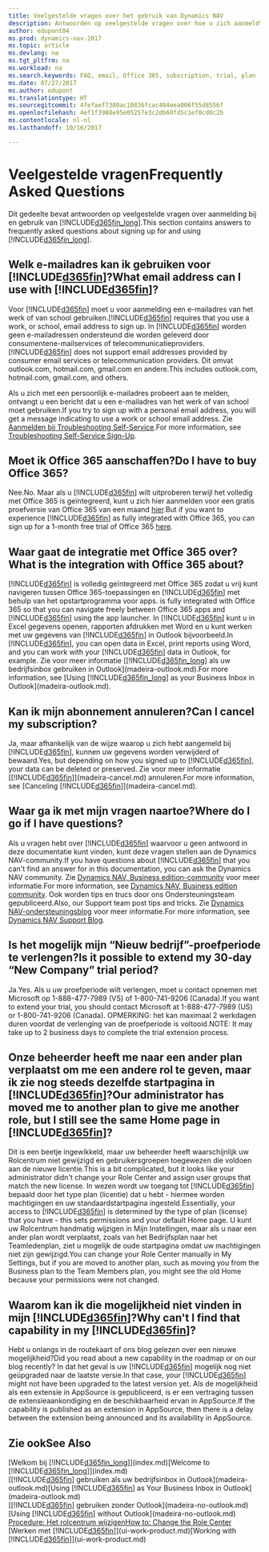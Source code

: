 ```yaml
---
title: Veelgestelde vragen over het gebruik van Dynamics NAV
description: Antwoorden op veelgestelde vragen over hoe u zich aanmeldt voor Dynamics NAV en wat u moet doen om aan de slag te gaan.
author: edupont04
ms.prod: dynamics-nav-2017
ms.topic: article
ms.devlang: na
ms.tgt_pltfrm: na
ms.workload: na
ms.search.keywords: FAQ, email, Office 365, subscription, trial, plan
ms.date: 07/27/2017
ms.author: edupont
ms.translationtype: HT
ms.sourcegitcommit: 4fefaef7380ac10836fcac404eea006f55d8556f
ms.openlocfilehash: 4ef1f3988e95e05257e3c2db60fd5c1ef0cd0c2b
ms.contentlocale: nl-nl
ms.lasthandoff: 10/16/2017

---
```

# <a name="frequently-asked-questions"></a><span data-ttu-id="e4fbf-103">Veelgestelde vragen</span><span class="sxs-lookup"><span data-stu-id="e4fbf-103">Frequently Asked Questions</span></span>
<span data-ttu-id="e4fbf-104">Dit gedeelte bevat antwoorden op veelgestelde vragen over aanmelding bij en gebruik van [!INCLUDE[d365fin_long](includes/d365fin_long_md.md)].</span><span class="sxs-lookup"><span data-stu-id="e4fbf-104">This section contains answers to frequently asked questions about signing up for and using [!INCLUDE[d365fin_long](includes/d365fin_long_md.md)].</span></span>  

## <a name="what-email-address-can-i-use-with-included365finincludesd365finmdmd"></a><span data-ttu-id="e4fbf-105">Welk e-mailadres kan ik gebruiken voor [!INCLUDE[d365fin](includes/d365fin_md.md)]?</span><span class="sxs-lookup"><span data-stu-id="e4fbf-105">What email address can I use with [!INCLUDE[d365fin](includes/d365fin_md.md)]?</span></span>
<span data-ttu-id="e4fbf-106">Voor [!INCLUDE[d365fin](includes/d365fin_md.md)] moet u voor aanmelding een e-mailadres van het werk of van school gebruiken.</span><span class="sxs-lookup"><span data-stu-id="e4fbf-106">[!INCLUDE[d365fin](includes/d365fin_md.md)] requires that you use a work, or school, email address to sign up.</span></span> <span data-ttu-id="e4fbf-107">In [!INCLUDE[d365fin](includes/d365fin_md.md)] worden geen e-mailadressen ondersteund die worden geleverd door consumentene-mailservices of telecommunicatieproviders.</span><span class="sxs-lookup"><span data-stu-id="e4fbf-107">[!INCLUDE[d365fin](includes/d365fin_md.md)] does not support email addresses provided by consumer email services or telecommunication providers.</span></span> <span data-ttu-id="e4fbf-108">Dit omvat outlook.com, hotmail.com, gmail.com en andere.</span><span class="sxs-lookup"><span data-stu-id="e4fbf-108">This includes outlook.com, hotmail.com, gmail.com, and others.</span></span>  

<span data-ttu-id="e4fbf-109">Als u zich met een persoonlijk e-mailadres probeert aan te melden, ontvangt u een bericht dat u een e-mailadres van het werk of van school moet gebruiken.</span><span class="sxs-lookup"><span data-stu-id="e4fbf-109">If you try to sign up with a personal email address, you will get a message indicating to use a work or school email address.</span></span> <span data-ttu-id="e4fbf-110">Zie [Aanmelden bij Troubleshooting Self-Service](ui-troubleshoot-self-signup.md).</span><span class="sxs-lookup"><span data-stu-id="e4fbf-110">For more information, see [Troubleshooting Self-Service Sign-Up](ui-troubleshoot-self-signup.md).</span></span>  

## <a name="do-i-have-to-buy-office-365"></a><span data-ttu-id="e4fbf-111">Moet ik Office 365 aanschaffen?</span><span class="sxs-lookup"><span data-stu-id="e4fbf-111">Do I have to buy Office 365?</span></span>
<span data-ttu-id="e4fbf-112">Nee.</span><span class="sxs-lookup"><span data-stu-id="e4fbf-112">No.</span></span> <span data-ttu-id="e4fbf-113">Maar als u [!INCLUDE[d365fin](includes/d365fin_md.md)] wilt uitproberen terwijl het volledig met Office 365 is geïntegreerd, kunt u zich hier aanmelden voor een gratis proefversie van Office 365 van een maand [hier](https://products.office.com/try).</span><span class="sxs-lookup"><span data-stu-id="e4fbf-113">But if you want to experience [!INCLUDE[d365fin](includes/d365fin_md.md)] as fully integrated with Office 365, you can sign up for a 1-month free trial of Office 365 [here](https://products.office.com/try).</span></span>  

## <a name="what-is-the-integration-with-office-365-about"></a><span data-ttu-id="e4fbf-114">Waar gaat de integratie met Office 365 over?</span><span class="sxs-lookup"><span data-stu-id="e4fbf-114">What is the integration with Office 365 about?</span></span>
[!INCLUDE[d365fin](includes/d365fin_md.md)]<span data-ttu-id="e4fbf-115"> is volledig geïntegreerd met Office 365 zodat u vrij kunt navigeren tussen Office 365-toepassingen en [!INCLUDE[d365fin](includes/d365fin_md.md)] met behulp van het opstartprogramma voor apps.</span><span class="sxs-lookup"><span data-stu-id="e4fbf-115"> is fully integrated with Office 365 so that you can navigate freely between Office 365 apps and [!INCLUDE[d365fin](includes/d365fin_md.md)] using the app launcher.</span></span> <span data-ttu-id="e4fbf-116">In [!INCLUDE[d365fin](includes/d365fin_md.md)] kunt u in Excel gegevens openen, rapporten afdrukken met Word en u kunt werken met uw gegevens van [!INCLUDE[d365fin](includes/d365fin_md.md)] in Outlook bijvoorbeeld.</span><span class="sxs-lookup"><span data-stu-id="e4fbf-116">In [!INCLUDE[d365fin](includes/d365fin_md.md)], you can open data in Excel, print reports using Word, and you can work with your [!INCLUDE[d365fin](includes/d365fin_md.md)] data in Outlook, for example.</span></span> <span data-ttu-id="e4fbf-117">Zie voor meer informatie [[!INCLUDE[d365fin_long](includes/d365fin_long_md.md)] als uw bedrijfsinbox gebruiken in Outlook](madeira-outlook.md).</span><span class="sxs-lookup"><span data-stu-id="e4fbf-117">For more information, see [Using [!INCLUDE[d365fin_long](includes/d365fin_long_md.md)] as your Business Inbox in Outlook](madeira-outlook.md).</span></span>  

## <a name="can-i-cancel-my-subscription"></a><span data-ttu-id="e4fbf-118">Kan ik mijn abonnement annuleren?</span><span class="sxs-lookup"><span data-stu-id="e4fbf-118">Can I cancel my subscription?</span></span>
<span data-ttu-id="e4fbf-119">Ja, maar afhankelijk van de wijze waarop u zich hebt aangemeld bij [!INCLUDE[d365fin](includes/d365fin_md.md)], kunnen uw gegevens worden verwijderd of bewaard.</span><span class="sxs-lookup"><span data-stu-id="e4fbf-119">Yes, but depending on how you signed up to [!INCLUDE[d365fin](includes/d365fin_md.md)], your data can be deleted or preserved.</span></span> <span data-ttu-id="e4fbf-120">Zie voor meer informatie [[!INCLUDE[d365fin](includes/d365fin_md.md)]](madeira-cancel.md) annuleren.</span><span class="sxs-lookup"><span data-stu-id="e4fbf-120">For more information, see [Canceling [!INCLUDE[d365fin](includes/d365fin_md.md)]](madeira-cancel.md).</span></span>  

## <a name="where-do-i-go-if-i-have-questions"></a><span data-ttu-id="e4fbf-121">Waar ga ik met mijn vragen naartoe?</span><span class="sxs-lookup"><span data-stu-id="e4fbf-121">Where do I go if I have questions?</span></span>
<span data-ttu-id="e4fbf-122">Als u vragen hebt over [!INCLUDE[d365fin](includes/d365fin_md.md)] waarvoor u geen antwoord in deze documentatie kunt vinden, kunt deze vragen stellen aan de Dynamics NAV-community.</span><span class="sxs-lookup"><span data-stu-id="e4fbf-122">If you have questions about [!INCLUDE[d365fin](includes/d365fin_md.md)] that you can't find an answer for in this documentation, you can ask the Dynamics NAV community.</span></span> <span data-ttu-id="e4fbf-123">Zie [Dynamics NAV, Business edition-community](https://community.dynamics.com/business) voor meer informatie.</span><span class="sxs-lookup"><span data-stu-id="e4fbf-123">For more information, see [Dynamics NAV, Business edition community](https://community.dynamics.com/business).</span></span> <span data-ttu-id="e4fbf-124">Ook worden tips en trucs door ons Ondersteuningsteam gepubliceerd.</span><span class="sxs-lookup"><span data-stu-id="e4fbf-124">Also, our Support team post tips and tricks.</span></span> <span data-ttu-id="e4fbf-125">Zie [Dynamics NAV-ondersteuningsblog](https://blogs.msdn.microsoft.com/dyn365finsupport) voor meer informatie.</span><span class="sxs-lookup"><span data-stu-id="e4fbf-125">For more information, see [Dynamics NAV Support Blog](https://blogs.msdn.microsoft.com/dyn365finsupport).</span></span>  

## <a name="is-it-possible-to-extend-my-30-day-new-company-trial-period"></a><span data-ttu-id="e4fbf-126">Is het mogelijk mijn “Nieuw bedrijf”-proefperiode te verlengen?</span><span class="sxs-lookup"><span data-stu-id="e4fbf-126">Is it possible to extend my 30-day “New Company” trial period?</span></span>
<span data-ttu-id="e4fbf-127">Ja.</span><span class="sxs-lookup"><span data-stu-id="e4fbf-127">Yes.</span></span> <span data-ttu-id="e4fbf-128">Als u uw proefperiode wilt verlengen, moet u contact opnemen met Microsoft op 1-888-477-7989 (VS) of 1-800-741-9206 (Canada).</span><span class="sxs-lookup"><span data-stu-id="e4fbf-128">If you want to extend your trial, you should contact Microsoft at 1-888-477-7989 (US) or 1-800-741-9206 (Canada).</span></span> <span data-ttu-id="e4fbf-129">OPMERKING: het kan maximaal 2 werkdagen duren voordat de verlenging van de proefperiode is voltooid.</span><span class="sxs-lookup"><span data-stu-id="e4fbf-129">NOTE:  It may take up to 2 business days to complete the trial extension process.</span></span>  

## <a name="our-administrator-has-moved-me-to-another-plan-to-give-me-another-role-but-i-still-see-the-same-home-page-in-included365finincludesd365finmdmd"></a><span data-ttu-id="e4fbf-130">Onze beheerder heeft me naar een ander plan verplaatst om me een andere rol te geven, maar ik zie nog steeds dezelfde startpagina in [!INCLUDE[d365fin](includes/d365fin_md.md)]?</span><span class="sxs-lookup"><span data-stu-id="e4fbf-130">Our administrator has moved me to another plan to give me another role, but I still see the same Home page in [!INCLUDE[d365fin](includes/d365fin_md.md)]?</span></span>
<span data-ttu-id="e4fbf-131">Dit is een beetje ingewikkeld, maar uw beheerder heeft waarschijnlijk uw Rolcentrum niet gewijzigd en gebruikersgroepen toegewezen die voldoen aan de nieuwe licentie.</span><span class="sxs-lookup"><span data-stu-id="e4fbf-131">This is a bit complicated, but it looks like your administrator didn't change your Role Center and assign user groups that match the new license.</span></span> <span data-ttu-id="e4fbf-132">In wezen wordt uw toegang tot [!INCLUDE[d365fin](includes/d365fin_md.md)] bepaald door het type plan (licentie) dat u hebt - hiermee worden machtigingen en uw standaardstartpagina ingesteld.</span><span class="sxs-lookup"><span data-stu-id="e4fbf-132">Essentially, your access to [!INCLUDE[d365fin](includes/d365fin_md.md)] is determined by the type of plan (license) that you have - this sets permissions and your default Home page.</span></span> <span data-ttu-id="e4fbf-133">U kunt uw Rolcentrum handmatig wijzigen in Mijn Instellingen, maar als u naar een ander plan wordt verplaatst, zoals van het Bedrijfsplan naar het Teamledenplan, ziet u mogelijk de oude startpagina omdat uw machtigingen niet zijn gewijzigd.</span><span class="sxs-lookup"><span data-stu-id="e4fbf-133">You can change your Role Center manually in My Settings, but if you are moved to another plan, such as moving you from the Business plan to the Team Members plan, you might see the old Home because your permissions were not changed.</span></span>  

## <a name="why-cant-i-find-that-capability-in-my-included365finincludesd365finmdmd"></a><span data-ttu-id="e4fbf-134">Waarom kan ik die mogelijkheid niet vinden in mijn [!INCLUDE[d365fin](includes/d365fin_md.md)]?</span><span class="sxs-lookup"><span data-stu-id="e4fbf-134">Why can't I find that capability in my [!INCLUDE[d365fin](includes/d365fin_md.md)]?</span></span>
<span data-ttu-id="e4fbf-135">Hebt u onlangs in de routekaart of ons blog gelezen over een nieuwe mogelijkheid?</span><span class="sxs-lookup"><span data-stu-id="e4fbf-135">Did you read about a new capability in the roadmap or on our blog recently?</span></span> <span data-ttu-id="e4fbf-136">In dat het geval is uw [!INCLUDE[d365fin](includes/d365fin_md.md)] mogelijk nog niet geüpgraded naar de laatste versie.</span><span class="sxs-lookup"><span data-stu-id="e4fbf-136">In that case, your [!INCLUDE[d365fin](includes/d365fin_md.md)] might not have been upgraded to the latest version yet.</span></span> <span data-ttu-id="e4fbf-137">Als de mogelijkheid als een extensie in AppSource is gepubliceerd, is er een vertraging tussen de extensieaankondiging en de beschikbaarheid ervan in AppSource.</span><span class="sxs-lookup"><span data-stu-id="e4fbf-137">If the capability is published as an extension in AppSource, then there is a delay between the extension being announced and its availability in AppSource.</span></span>

## <a name="see-also"></a><span data-ttu-id="e4fbf-138">Zie ook</span><span class="sxs-lookup"><span data-stu-id="e4fbf-138">See Also</span></span>
<span data-ttu-id="e4fbf-139">[Welkom bij [!INCLUDE[d365fin_long](includes/d365fin_long_md.md)]](index.md)</span><span class="sxs-lookup"><span data-stu-id="e4fbf-139">[Welcome to [!INCLUDE[d365fin_long](includes/d365fin_long_md.md)]](index.md)</span></span>  
<span data-ttu-id="e4fbf-140">[[!INCLUDE[d365fin](includes/d365fin_md.md)] gebruiken als uw bedrijfsinbox in Outlook](madeira-outlook.md)</span><span class="sxs-lookup"><span data-stu-id="e4fbf-140">[Using [!INCLUDE[d365fin](includes/d365fin_md.md)] as Your Business Inbox in Outlook](madeira-outlook.md)</span></span>  
<span data-ttu-id="e4fbf-141">[[!INCLUDE[d365fin](includes/d365fin_md.md)] gebruiken zonder Outlook](madeira-no-outlook.md)</span><span class="sxs-lookup"><span data-stu-id="e4fbf-141">[Using [!INCLUDE[d365fin](includes/d365fin_md.md)] without Outlook](madeira-no-outlook.md)</span></span>  
[<span data-ttu-id="e4fbf-142">Procedure: Het rolcentrum wijzigen</span><span class="sxs-lookup"><span data-stu-id="e4fbf-142">How to: Change the Role Center</span></span>](change-role.md)  
<span data-ttu-id="e4fbf-143">[Werken met [!INCLUDE[d365fin](includes/d365fin_md.md)]](ui-work-product.md)</span><span class="sxs-lookup"><span data-stu-id="e4fbf-143">[Working with [!INCLUDE[d365fin](includes/d365fin_md.md)]](ui-work-product.md)</span></span>  

